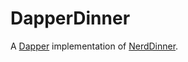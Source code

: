 # DapperDinner

A [Dapper](http://code.google.com/p/dapper-dot-net/) implementation of [NerdDinner](http://nerddinner.com/).